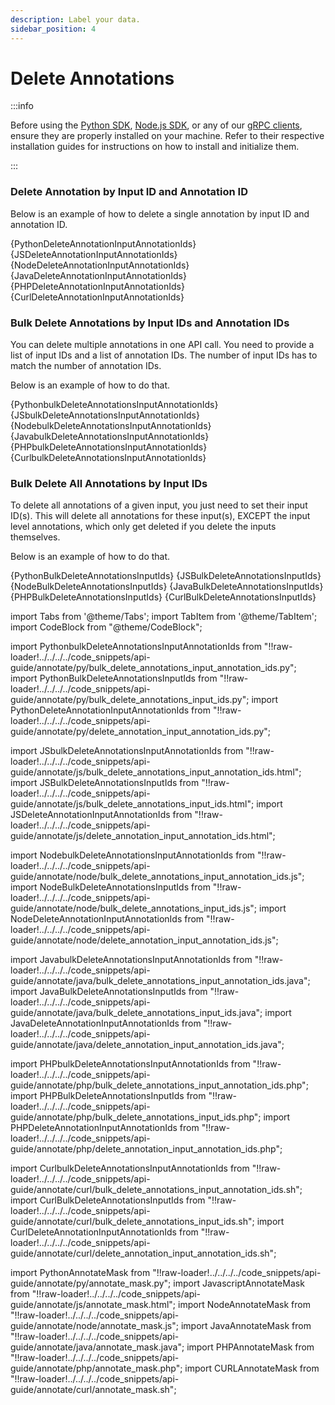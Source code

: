 ```yaml
---
description: Label your data.
sidebar_position: 4
---
```


# Delete Annotations

:::info

Before using the [Python SDK](https://docs.clarifai.com/additional-resources/api-overview/python-sdk), [Node.js SDK](https://docs.clarifai.com/additional-resources/api-overview/nodejs-sdk), or any of our [gRPC clients](https://docs.clarifai.com/additional-resources/api-overview/grpc-clients), ensure they are properly installed on your machine. Refer to their respective installation guides for instructions on how to install and initialize them.

:::


### Delete Annotation by Input ID and Annotation ID

Below is an example of how to delete a single annotation by input ID and annotation ID.


<Tabs>

<TabItem value="python" label="Python (gRPC)">
    <CodeBlock className="language-python">{PythonDeleteAnnotationInputAnnotationIds}</CodeBlock>
</TabItem>

<TabItem value="js_rest" label="JavaScript (REST)">
    <CodeBlock className="language-javascript">{JSDeleteAnnotationInputAnnotationIds}</CodeBlock>
</TabItem>

<TabItem value="nodejs" label="Node.js (gRPC)">
    <CodeBlock className="language-javascript">{NodeDeleteAnnotationInputAnnotationIds}</CodeBlock>
</TabItem>

<TabItem value="java" label="Java (gRPC)">
    <CodeBlock className="language-java">{JavaDeleteAnnotationInputAnnotationIds}</CodeBlock>
</TabItem>

<TabItem value="php" label="PHP (gRPC)">
    <CodeBlock className="language-php">{PHPDeleteAnnotationInputAnnotationIds}</CodeBlock>
</TabItem>

<TabItem value="curl" label="cURL">
    <CodeBlock className="language-bash">{CurlDeleteAnnotationInputAnnotationIds}</CodeBlock>
</TabItem>

</Tabs>

### Bulk Delete Annotations by Input IDs and Annotation IDs

You can delete multiple annotations in one API call. You need to provide a list of input IDs and a list of annotation IDs. The number of input IDs has to match the number of annotation IDs.

Below is an example of how to do that. 

<Tabs>

<TabItem value="python" label="Python (gRPC)">
    <CodeBlock className="language-python">{PythonbulkDeleteAnnotationsInputAnnotationIds}</CodeBlock>
</TabItem>

<TabItem value="js_rest" label="JavaScript (REST)">
    <CodeBlock className="language-javascript">{JSbulkDeleteAnnotationsInputAnnotationIds}</CodeBlock>
</TabItem>

<TabItem value="nodejs" label="Node.js (gRPC)">
    <CodeBlock className="language-javascript">{NodebulkDeleteAnnotationsInputAnnotationIds}</CodeBlock>
</TabItem>

<TabItem value="java" label="Java (gRPC)">
    <CodeBlock className="language-java">{JavabulkDeleteAnnotationsInputAnnotationIds}</CodeBlock>
</TabItem>

<TabItem value="php" label="PHP (gRPC)">
    <CodeBlock className="language-php">{PHPbulkDeleteAnnotationsInputAnnotationIds}</CodeBlock>
</TabItem>

<TabItem value="curl" label="cURL">
    <CodeBlock className="language-bash">{CurlbulkDeleteAnnotationsInputAnnotationIds}</CodeBlock>
</TabItem>

</Tabs>

### Bulk Delete All Annotations by Input IDs

To delete all annotations of a given input, you just need to set their input ID\(s\). This will delete all annotations for these input\(s\), EXCEPT the input level annotations, which only get deleted if you delete the inputs themselves.

Below is an example of how to do that. 

<Tabs>

<TabItem value="python" label="Python (gRPC)">
    <CodeBlock className="language-python">{PythonBulkDeleteAnnotationsInputIds}</CodeBlock>
</TabItem>

<TabItem value="js_rest" label="JavaScript (REST)">
    <CodeBlock className="language-javascript">{JSBulkDeleteAnnotationsInputIds}</CodeBlock>
</TabItem>

<TabItem value="nodejs" label="Node.js (gRPC)">
    <CodeBlock className="language-javascript">{NodeBulkDeleteAnnotationsInputIds}</CodeBlock>
</TabItem>

<TabItem value="java" label="Java (gRPC)">
    <CodeBlock className="language-java">{JavaBulkDeleteAnnotationsInputIds}</CodeBlock>
</TabItem>

<TabItem value="php" label="PHP (gRPC)">
    <CodeBlock className="language-php">{PHPBulkDeleteAnnotationsInputIds}</CodeBlock>
</TabItem>

<TabItem value="curl" label="cURL">
    <CodeBlock className="language-bash">{CurlBulkDeleteAnnotationsInputIds}</CodeBlock>
</TabItem>

</Tabs>



import Tabs from '@theme/Tabs';
import TabItem from '@theme/TabItem';
import CodeBlock from "@theme/CodeBlock";

import PythonbulkDeleteAnnotationsInputAnnotationIds from "!!raw-loader!../../../../code_snippets/api-guide/annotate/py/bulk_delete_annotations_input_annotation_ids.py";
import PythonBulkDeleteAnnotationsInputIds from "!!raw-loader!../../../../code_snippets/api-guide/annotate/py/bulk_delete_annotations_input_ids.py";
import PythonDeleteAnnotationInputAnnotationIds from "!!raw-loader!../../../../code_snippets/api-guide/annotate/py/delete_annotation_input_annotation_ids.py";

import JSbulkDeleteAnnotationsInputAnnotationIds from "!!raw-loader!../../../../code_snippets/api-guide/annotate/js/bulk_delete_annotations_input_annotation_ids.html";
import JSBulkDeleteAnnotationsInputIds from "!!raw-loader!../../../../code_snippets/api-guide/annotate/js/bulk_delete_annotations_input_ids.html";
import JSDeleteAnnotationInputAnnotationIds from "!!raw-loader!../../../../code_snippets/api-guide/annotate/js/delete_annotation_input_annotation_ids.html";

import NodebulkDeleteAnnotationsInputAnnotationIds from "!!raw-loader!../../../../code_snippets/api-guide/annotate/node/bulk_delete_annotations_input_annotation_ids.js";
import NodeBulkDeleteAnnotationsInputIds from "!!raw-loader!../../../../code_snippets/api-guide/annotate/node/bulk_delete_annotations_input_ids.js";
import NodeDeleteAnnotationInputAnnotationIds from "!!raw-loader!../../../../code_snippets/api-guide/annotate/node/delete_annotation_input_annotation_ids.js";

import JavabulkDeleteAnnotationsInputAnnotationIds from "!!raw-loader!../../../../code_snippets/api-guide/annotate/java/bulk_delete_annotations_input_annotation_ids.java";
import JavaBulkDeleteAnnotationsInputIds from "!!raw-loader!../../../../code_snippets/api-guide/annotate/java/bulk_delete_annotations_input_ids.java";
import JavaDeleteAnnotationInputAnnotationIds from "!!raw-loader!../../../../code_snippets/api-guide/annotate/java/delete_annotation_input_annotation_ids.java";

import PHPbulkDeleteAnnotationsInputAnnotationIds from "!!raw-loader!../../../../code_snippets/api-guide/annotate/php/bulk_delete_annotations_input_annotation_ids.php";
import PHPBulkDeleteAnnotationsInputIds from "!!raw-loader!../../../../code_snippets/api-guide/annotate/php/bulk_delete_annotations_input_ids.php";
import PHPDeleteAnnotationInputAnnotationIds from "!!raw-loader!../../../../code_snippets/api-guide/annotate/php/delete_annotation_input_annotation_ids.php";

import CurlbulkDeleteAnnotationsInputAnnotationIds from "!!raw-loader!../../../../code_snippets/api-guide/annotate/curl/bulk_delete_annotations_input_annotation_ids.sh";
import CurlBulkDeleteAnnotationsInputIds from "!!raw-loader!../../../../code_snippets/api-guide/annotate/curl/bulk_delete_annotations_input_ids.sh";
import CurlDeleteAnnotationInputAnnotationIds from "!!raw-loader!../../../../code_snippets/api-guide/annotate/curl/delete_annotation_input_annotation_ids.sh";

import PythonAnnotateMask from "!!raw-loader!../../../../code_snippets/api-guide/annotate/py/annotate_mask.py";
import JavascriptAnnotateMask from "!!raw-loader!../../../../code_snippets/api-guide/annotate/js/annotate_mask.html";
import NodeAnnotateMask from "!!raw-loader!../../../../code_snippets/api-guide/annotate/node/annotate_mask.js";
import JavaAnnotateMask from "!!raw-loader!../../../../code_snippets/api-guide/annotate/java/annotate_mask.java";
import PHPAnnotateMask from "!!raw-loader!../../../../code_snippets/api-guide/annotate/php/annotate_mask.php";
import CURLAnnotateMask from "!!raw-loader!../../../../code_snippets/api-guide/annotate/curl/annotate_mask.sh";

